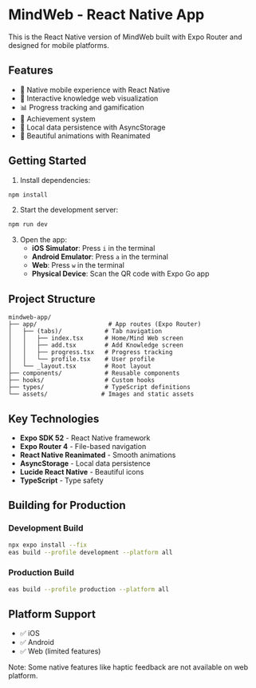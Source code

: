 # MindWeb - React Native App

This is the React Native version of MindWeb built with Expo Router and designed for mobile platforms.

## Features

- 📱 Native mobile experience with React Native
- 🧠 Interactive knowledge web visualization
- 📊 Progress tracking and gamification
- 🎯 Achievement system
- 💾 Local data persistence with AsyncStorage
- 🎨 Beautiful animations with Reanimated

## Getting Started

1. Install dependencies:
```bash
npm install
```

2. Start the development server:
```bash
npm run dev
```

3. Open the app:
   - **iOS Simulator**: Press `i` in the terminal
   - **Android Emulator**: Press `a` in the terminal
   - **Web**: Press `w` in the terminal
   - **Physical Device**: Scan the QR code with Expo Go app

## Project Structure

```
mindweb-app/
├── app/                    # App routes (Expo Router)
│   ├── (tabs)/            # Tab navigation
│   │   ├── index.tsx      # Home/Mind Web screen
│   │   ├── add.tsx        # Add Knowledge screen
│   │   ├── progress.tsx   # Progress tracking
│   │   └── profile.tsx    # User profile
│   └── _layout.tsx        # Root layout
├── components/            # Reusable components
├── hooks/                 # Custom hooks
├── types/                 # TypeScript definitions
└── assets/               # Images and static assets
```

## Key Technologies

- **Expo SDK 52** - React Native framework
- **Expo Router 4** - File-based navigation
- **React Native Reanimated** - Smooth animations
- **AsyncStorage** - Local data persistence
- **Lucide React Native** - Beautiful icons
- **TypeScript** - Type safety

## Building for Production

### Development Build
```bash
npx expo install --fix
eas build --profile development --platform all
```

### Production Build
```bash
eas build --profile production --platform all
```

## Platform Support

- ✅ iOS
- ✅ Android  
- ✅ Web (limited features)

Note: Some native features like haptic feedback are not available on web platform.